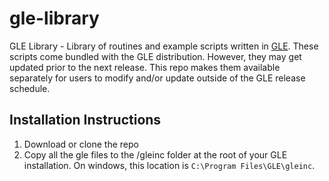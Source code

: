 # gle-library

GLE Library - Library of routines and example scripts written in [GLE](http://glx.sourceforge.io).  These scripts come bundled with the GLE distribution.  However, they may get updated prior to the next release.  This repo makes them available separately for users to modify and/or update outside of the GLE release schedule.  

## Installation Instructions

  1. Download or clone the repo
  2. Copy all the gle files to the /gleinc folder at the root of your GLE installation. On windows, this location is `C:\Program Files\GLE\gleinc`.
